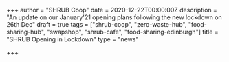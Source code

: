 +++
author = "SHRUB Coop"
date = 2020-12-22T00:00:00Z
description = "An update on our January'21 opening plans following the new lockdown on 26th Dec"
draft = true
tags = ["shrub-coop", "zero-waste-hub", "food-sharing-hub", "swapshop", "shrub-cafe", "food-sharing-edinburgh"]
title = "SHRUB Opening in Lockdown"
type = "news"

+++
